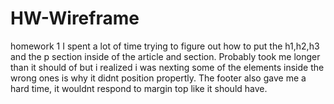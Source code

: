# HW-Wireframe
homework 1
I spent a lot of time trying to figure out how to put the h1,h2,h3 and the p section inside of the article and section.
Probably took me longer than it should of but i realized i was nexting some of the elements inside the wrong ones is why
it didnt position propertly. The footer also gave me a hard time, it wouldnt respond to margin top like it should have.